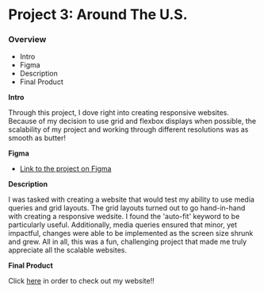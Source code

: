 # Project 3: Around The U.S.

### Overview

- Intro
- Figma
- Description
- Final Product

**Intro**

Through this project, I dove right into creating responsive websites. Because of my decision to use grid and flexbox displays when possible, the scalability of my project and working through different resolutions was as smooth as butter!

**Figma**

- [Link to the project on Figma](https://www.figma.com/file/ii4xxsJ0ghevUOcssTlHZv/Sprint-3%3A-Around-the-US?node-id=0%3A1)

**Description**

I was tasked with creating a website that would test my ability to use media queries and grid layouts. The grid layouts turned out to go hand-in-hand with creating a responsive wedsite. I found the 'auto-fit' keyword to be particularly useful. Additionally, media queries ensured that minor, yet impactful, changes were able to be implemented as the screen size shrunk and grew. All in all, this was a fun, challenging project that made me truly appreciate all the scalable websites.

**Final Product**

Click [here](https://propitive.github.io/se_project_aroundtheus/) in order to check out my website!!
